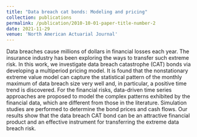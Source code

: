 ```yaml
---
title: "Data breach cat bonds: Modeling and pricing"
collection: publications
permalink: /publication/2010-10-01-paper-title-number-2
date: 2021-11-29
venue: 'North American Actuarial Journal'
---
```

Data breaches cause millions of dollars in financial losses each year. The insurance industry has been exploring the ways to transfer such extreme risk. In this work, we investigate data breach catastrophe (CAT) bonds via developing a multiperiod pricing model. It is found that the nonstationary extreme value model can capture the statistical pattern of the monthly maximum of data breach size very well and, in particular, a positive time trend is discovered. For the financial risks, data-driven time series approaches are proposed to model the complex patterns exhibited by the financial data, which are different from those in the literature. Simulation studies are performed to determine the bond prices and cash flows. Our results show that the data breach CAT bond can be an attractive financial product and an effective instrument for transferring the extreme data breach risk.

